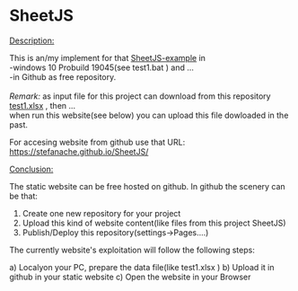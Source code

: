 # SheetJS
<a href="https://stefanache.github.io/SheetJS/">Description:</a>

This is an/my implement for that <a title="Thanks a lot for this product"  href="https://jstool.gitlab.io/demo/sheetjs-xlsx-js/">SheetJS-example</a> in <br/>
-windows 10 Probuild 19045(see test1.bat ) and ...<br/>
-in Github as free repository.<br/> 
<br/><i>Remark:</i>
as input file for this project can download from this repository[ test1.xlsx](https://github.com/stefanache/SheetJS/blob/main/test1.xlsx) , 
then ...
<br/>when run this website(see below) you can upload this file dowloaded in the past.

For accesing website from github use that URL:
  https://stefanache.github.io/SheetJS/

<a href="https://stefanache.github.io/SheetJS/">Conclusion:</a>

The static website can be free hosted on github.
In github the scenery can be that:
1) Create one new repository for your project
2) Upload this kind of website content(like files from this project SheetJS)
3) Publish/Deploy this repository(settings->Pages....)

   
The currently website's exploitation will follow the following steps:

a) Localyon your PC, prepare the data file(like test1.xlsx )
b) Upload it in github in your static website
c) Open the website in your Browser
